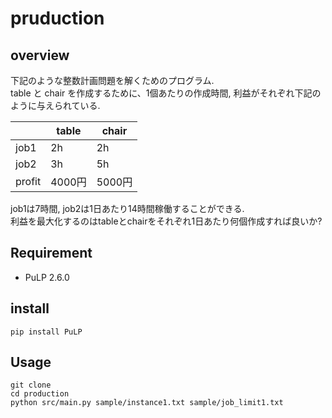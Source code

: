 # pruduction
## overview
下記のような整数計画問題を解くためのプログラム.  
table  と chair を作成するために、1個あたりの作成時間, 利益がそれぞれ下記のように与えられている.

|   | table | chair |
|---|---|---|
| job1 | 2h | 2h |
| job2 | 3h | 5h |
| profit | 4000円 | 5000円 |

job1は7時間, job2は1日あたり14時間稼働することができる.  
利益を最大化するのはtableとchairをそれぞれ1日あたり何個作成すれば良いか?


## Requirement
* PuLP  2.6.0

## install
```
pip install PuLP
```

## Usage
```
git clone 
cd production
python src/main.py sample/instance1.txt sample/job_limit1.txt
```
